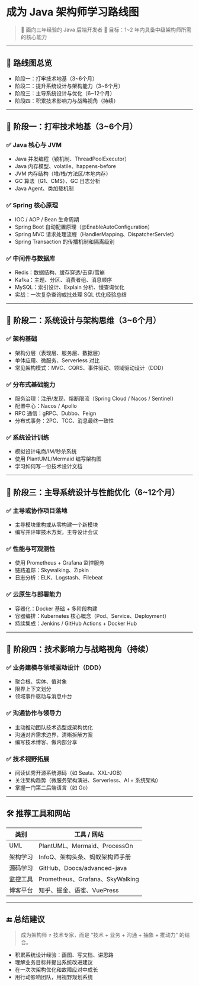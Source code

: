 # 成为 Java 架构师学习路线图

> 🧠 面向三年经验的 Java 后端开发者 
> 🎯 目标：1~2 年内具备中级架构师所需的核心能力

---

## 🎯 路线图总览

- 阶段一：打牢技术地基（3~6个月）
- 阶段二：提升系统设计与架构能力（3~6个月）
- 阶段三：主导系统设计与优化（6~12个月）
- 阶段四：积累技术影响力与战略视角（持续）

---

## 📌 阶段一：打牢技术地基（3~6个月）

### ✅ Java 核心与 JVM

- Java 并发编程（锁机制、ThreadPoolExecutor）
- Java 内存模型、volatile、happens-before
- JVM 内存结构（堆/栈/方法区/本地内存）
- GC 算法（G1、CMS）、GC 日志分析
- Java Agent、类加载机制

### ✅ Spring 核心原理

- IOC / AOP / Bean 生命周期
- Spring Boot 自动配置原理（@EnableAutoConfiguration）
- Spring MVC 请求处理流程（HandlerMapping、DispatcherServlet）
- Spring Transaction 的传播机制和隔离级别

### ✅ 中间件与数据库

- Redis：数据结构、缓存穿透/击穿/雪崩
- Kafka：主题、分区、消费者组、消息顺序
- MySQL：索引设计、Explain 分析、慢查询优化
- 实战：一次复杂查询或批处理 SQL 优化经验总结

---

## 📌 阶段二：系统设计与架构思维（3~6个月）

### ✅ 架构基础

- 架构分层（表现层、服务层、数据层）
- 单体应用、微服务、Serverless 对比
- 常见架构模式：MVC、CQRS、事件驱动、领域驱动设计（DDD）

### ✅ 分布式基础能力

- 服务治理：注册/发现、熔断限流（Spring Cloud / Nacos / Sentinel）
- 配置中心：Nacos / Apollo
- RPC 通信：gRPC、Dubbo、Feign
- 分布式事务：2PC、TCC、消息最终一致性

### ✅ 系统设计训练

- 模拟设计电商/IM/秒杀系统
- 使用 PlantUML/Mermaid 编写架构图
- 学习如何写一份技术设计文档

---

## 📌 阶段三：主导系统设计与性能优化（6~12个月）

### ✅ 主导或协作项目落地

- 主导模块重构或从零构建一个新模块
- 编写并评审技术方案，主导设计会议

### ✅ 性能与可观测性

- 使用 Prometheus + Grafana 监控服务
- 链路追踪：Skywalking、Zipkin
- 日志分析：ELK、Logstash、Filebeat

### ✅ 云原生与部署能力

- 容器化：Docker 基础 + 多阶段构建
- 容器编排：Kubernetes 核心概念（Pod、Service、Deployment）
- 持续集成：Jenkins / GitHub Actions + Docker Hub

---

## 📌 阶段四：技术影响力与战略视角（持续）

### ✅ 业务建模与领域驱动设计（DDD）

- 聚合根、实体、值对象
- 限界上下文划分
- 领域事件驱动与消息中台

### ✅ 沟通协作与领导力

- 主动推动团队技术选型或架构优化
- 沟通对齐需求边界，清晰拆解方案
- 编写技术博客、做内部分享

### ✅ 技术视野拓展

- 阅读优秀开源系统源码（如 Seata、XXL-JOB）
- 关注架构趋势（微服务架构演进、Serverless、AI + 系统架构）
- 掌握一门第二后端语言（如 Go）

---

## 🛠 推荐工具和网站

| 类别     | 工具 / 网站                     |
| -------- | ------------------------------- |
| UML      | PlantUML、Mermaid、ProcessOn    |
| 架构学习 | InfoQ、架构头条、蚂蚁架构师手册 |
| 源码学习 | GitHub、Doocs/advanced-java     |
| 监控工具 | Prometheus、Grafana、SkyWalking |
| 博客平台 | 知乎、掘金、语雀、VuePress      |

---

## 🔚 总结建议

> 成为架构师 ≠ 技术专家，而是 “技术 + 业务 + 沟通 + 抽象 + 推动力” 的结合。  

- 积累系统设计经验：画图、写文档、讲思路  
- 理解业务目标并提出系统改进建议  
- 在一次次架构优化和故障应对中成长  
- 用行动影响团队，用视野规划系统

